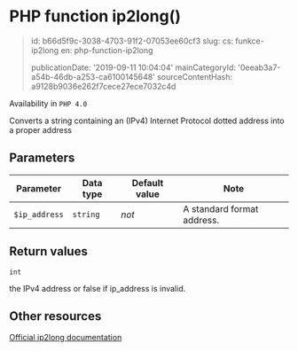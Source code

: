 PHP function ip2long()
======================

> id: b66d5f9c-3038-4703-91f2-07053ee60cf3
> slug:
> 	cs: funkce-ip2long
> 	en: php-function-ip2long
> 
> publicationDate: '2019-09-11 10:04:04'
> mainCategoryId: '0eeab3a7-a54b-46db-a253-ca6100145648'
> sourceContentHash: a9128b9036e262f7cece27ece7032c4d

Availability in `PHP 4.0`

Converts a string containing an (IPv4) Internet Protocol dotted address into a proper address


Parameters
--------------

| Parameter | Data type | Default value | Note |
|-----|-----|-----|-----|
| `$ip_address` | `string` | *not* | A standard format address. |


Return values
----------------

`int`

the IPv4 address or false if ip_address
is invalid.

Other resources
------------

[Official ip2long documentation](https://www.php.net/manual/en/function.ip2long.php)
